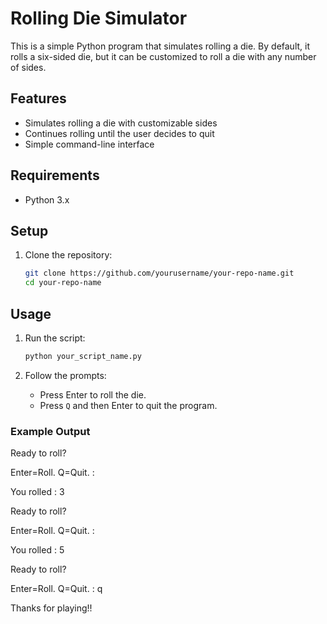 # Rolling Die Simulator

This is a simple Python program that simulates rolling a die. By default, it rolls a six-sided die, but it can be customized to roll a die with any number of sides.

## Features

- Simulates rolling a die with customizable sides
- Continues rolling until the user decides to quit
- Simple command-line interface

## Requirements

- Python 3.x

## Setup

1. Clone the repository:
    ```bash
    git clone https://github.com/yourusername/your-repo-name.git
    cd your-repo-name
    ```

## Usage

1. Run the script:
    ```bash
    python your_script_name.py
    ```

2. Follow the prompts:
    - Press Enter to roll the die.
    - Press `Q` and then Enter to quit the program.

### Example Output

Ready to roll?

Enter=Roll. Q=Quit. :

You rolled : 3

Ready to roll?

Enter=Roll. Q=Quit. :

You rolled : 5

Ready to roll?

Enter=Roll. Q=Quit. : q

Thanks for playing!!
